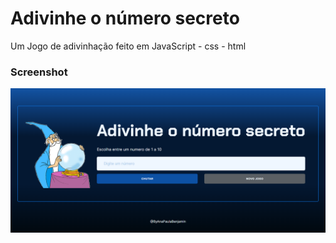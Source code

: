 # Adivinhe o número secreto

Um Jogo de adivinhação feito em JavaScript - css - html

### Screenshot

![](./images/screenshot.jpg)
